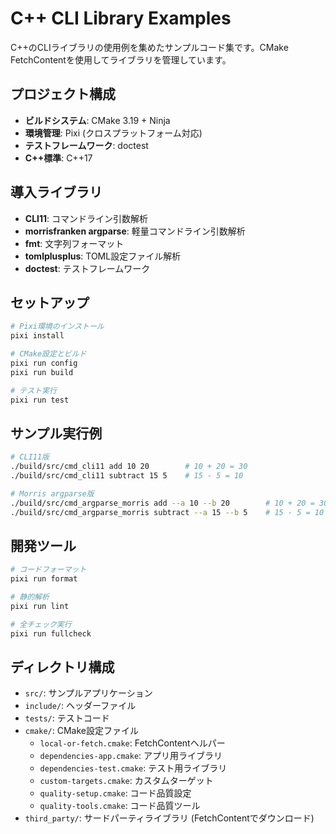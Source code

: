# C++ CLI Library Examples

C++のCLIライブラリの使用例を集めたサンプルコード集です。CMake FetchContentを使用してライブラリを管理しています。

## プロジェクト構成

- **ビルドシステム**: CMake 3.19 + Ninja
- **環境管理**: Pixi (クロスプラットフォーム対応)
- **テストフレームワーク**: doctest
- **C++標準**: C++17

## 導入ライブラリ

- **CLI11**: コマンドライン引数解析
- **morrisfranken argparse**: 軽量コマンドライン引数解析
- **fmt**: 文字列フォーマット
- **tomlplusplus**: TOML設定ファイル解析
- **doctest**: テストフレームワーク

## セットアップ

```bash
# Pixi環境のインストール
pixi install

# CMake設定とビルド
pixi run config
pixi run build

# テスト実行
pixi run test
```

## サンプル実行例

```bash
# CLI11版
./build/src/cmd_cli11 add 10 20        # 10 + 20 = 30
./build/src/cmd_cli11 subtract 15 5    # 15 - 5 = 10

# Morris argparse版
./build/src/cmd_argparse_morris add --a 10 --b 20        # 10 + 20 = 30
./build/src/cmd_argparse_morris subtract --a 15 --b 5    # 15 - 5 = 10
```

## 開発ツール

```bash
# コードフォーマット
pixi run format

# 静的解析
pixi run lint

# 全チェック実行
pixi run fullcheck
```

## ディレクトリ構成

- `src/`: サンプルアプリケーション
- `include/`: ヘッダーファイル
- `tests/`: テストコード
- `cmake/`: CMake設定ファイル
    - `local-or-fetch.cmake`: FetchContentヘルパー
    - `dependencies-app.cmake`: アプリ用ライブラリ
    - `dependencies-test.cmake`: テスト用ライブラリ
    - `custom-targets.cmake`: カスタムターゲット
    - `quality-setup.cmake`: コード品質設定
    - `quality-tools.cmake`: コード品質ツール
- `third_party/`: サードパーティライブラリ (FetchContentでダウンロード)
